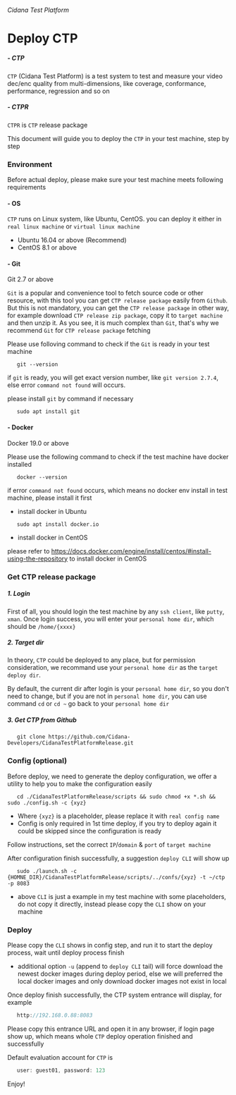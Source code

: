 ###### Cidana Test Platform

# Deploy CTP

##### - CTP
`CTP` (Cidana Test Platform) is a test system to test and measure your video dec/enc quality from multi-dimensions, like coverage, conformance, performance, regression and so on

##### - CTPR
`CTPR` is `CTP` release package

This document will guide you to deploy the `CTP` in your test machine, step by step

### Environment

Before actual deploy, please make sure your test machine meets following requirements 

#### - OS
  `CTP` runs on Linux system, like Ubuntu, CentOS. you can deploy it either in `real linux machine` or `virtual linux machine`
  * Ubuntu 16.04 or above (Recommend)
  * CentOS 8.1 or above

#### - Git
  Git 2.7 or above

   `Git` is a popular and convenience tool to fetch source code or other resource, with this tool you can get `CTP release package` easily from `Github`. But this is not mandatory, you can get the `CTP release package` in other way, for example download `CTP release zip package`, copy it to `target machine` and then unzip it. As you see, it is much complex than `Git`, that's why we recommend `Git` for `CTP release package` fetching

  Please use folloving command to check if the `Git` is ready in your test machine
   ```shell
      git --version
   ```
   if `git` is ready, you will get exact version number, like `git version 2.7.4`, else error `command not found` will occurs. 
   
   please install `git` by command if necessary

   ```shell
      sudo apt install git
   ```

#### - Docker

   Docker 19.0 or above

   Please use the following command to check if the test machine have docker installed

   ```shell
      docker --version
   ```
   if error `command not found` occurs, which means no docker env install in test machine, please install it first

   * install docker in Ubuntu
   ```shell
      sudo apt install docker.io
   ```

   * install docker in CentOS

   please refer to https://docs.docker.com/engine/install/centos/#install-using-the-repository to install docker in CentOS

### Get CTP release package

##### 1. Login

   First of all, you should login the test machine by any `ssh client`, like `putty`, `xman`.
   Once login success, you will enter your `personal home dir`, which should be `/home/{xxxx}`

##### 2. Target dir

   In theory, `CTP` could be deployed to any place, but for permission consideration, we recommand use your `personal home dir` as the `target deploy dir`.

   By default, the current dir after login is your `personal home dir`, so you don't need to change, but if you are not in `personal home dir`, you can use command `cd` or `cd ~` go back to your `personal home dir`


##### 3. Get CTP from Github

```shell
   git clone https://github.com/Cidana-Developers/CidanaTestPlatformRelease.git
```

### Config (optional)

   Before deploy, we need to generate the deploy configuration, we offer a utility to help you to make the configuration easily

```shell
   cd ./CidanaTestPlatformRelease/scripts && sudo chmod +x *.sh && sudo ./config.sh -c {xyz}     
```

   * Where `{xyz}` is a placeholder, please replace it with `real config name`
   * Config is only required in 1st time deploy, if you try to deploy again it could be skipped since the configuration is ready

   Follow instructions, set the correct `IP`/`domain` & `port` of `target machine`

   After configuration finish successfully, a suggestion `deploy CLI` will show up

```shell
   sudo ./launch.sh -c {HOMNE_DIR}/CidanaTestPlatformRelease/scripts/../confs/{xyz} -t ~/ctp -p 8083
```
   * above `CLI` is just a example in my test machine with some placeholders, do not copy it directly, instead please copy the `CLI` show on your machine

### Deploy

   Please copy the `CLI` shows in config step, and run it to start the deploy process, wait until deploy process finish

   * additional option `-u` (append to `deploy CLI` tail) will force download the newest docker images during deploy period, else we will preferred the local docker images and only download docker images not exist in local

Once deploy finish successfully, the CTP system entrance will display, for example

```java
   http://192.168.0.88:8083
```

   Please copy this entrance URL and open it in any browser, if login page show up, which means whole `CTP` deploy operation finished and successfully

   Default evaluation account for `CTP` is

   ```java
      user: guest01, password: 123
   ```

   Enjoy!